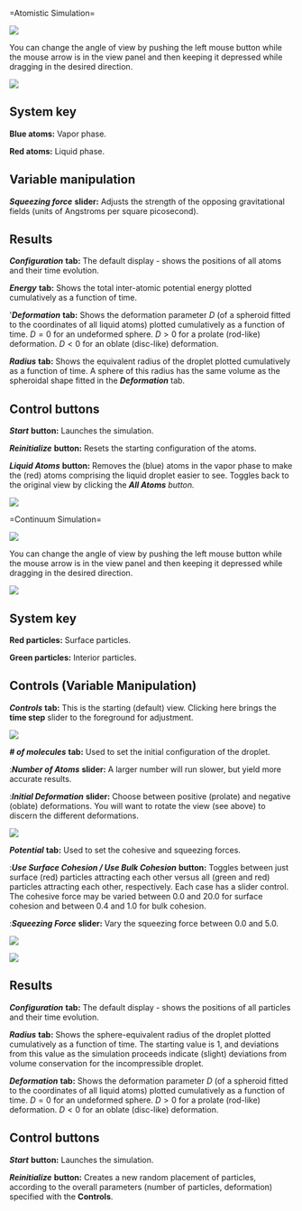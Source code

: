 

=Atomistic Simulation=

![](./BL01.jpg)

You can change the angle of view by pushing the left mouse button while the mouse arrow is in the view panel and then keeping it depressed while dragging in the desired direction.

![](./BL03.jpg)

## System key

**Blue atoms:** Vapor phase.

**Red atoms:** Liquid phase.

## Variable manipulation

***Squeezing force*** **slider:** Adjusts the strength of the opposing gravitational fields (units of Angstroms per square picosecond).

## Results

***Configuration*** **tab:** The default display - shows the positions of all atoms and their time evolution.

***Energy*** **tab:** Shows the total inter-atomic potential energy plotted cumulatively as a function of time.

'***Deformation*** **tab:** Shows the deformation parameter $D$ (of a spheroid fitted to the coordinates of all liquid atoms) plotted cumulatively as a function of time. $D = 0$ for an undeformed sphere. $D > 0$ for a prolate (rod-like) deformation. $D < 0$ for an oblate (disc-like) deformation.

***Radius*** **tab:** Shows the equivalent radius of the droplet plotted cumulatively as a function of time. A sphere of this radius has the same volume as the spheroidal shape fitted in the ***Deformation*** tab.

## Control buttons

***Start*** **button:** Launches the simulation.

***Reinitialize*** **button:** Resets the starting configuration of the atoms.

***Liquid Atoms*** **button:** Removes the (blue) atoms in the vapor phase to make the (red) atoms comprising the liquid droplet easier to see. Toggles back to the original view by clicking the ***All Atoms** button.*

![](./BL02.jpg)

=Continuum Simulation=

![](./BL04.jpg)

You can change the angle of view by pushing the left mouse button while the mouse arrow is in the view panel and then keeping it depressed while dragging in the desired direction.

![](./BL05.jpg)

## System key

**Red particles:** Surface particles.

**Green particles:** Interior particles.

## Controls (Variable Manipulation)

***Controls*** **tab:** This is the starting (default) view. Clicking here brings the **time step** slider to the foreground for adjustment.

![](./BL08.jpg)

***# of molecules*** **tab:** Used to set the initial configuration of the droplet.

:***Number of Atoms*** **slider:** A larger number will run slower, but yield more accurate results.

:***Initial Deformation*** **slider:** Choose between positive (prolate) and negative (oblate) deformations. You will want to rotate the view (see above) to discern  the different deformations.

![](./BL09.jpg)

***Potential*** **tab:** Used to set the cohesive and squeezing forces.

:***Use Surface Cohesion / Use Bulk Cohesion*** **button:** Toggles between just surface (red) particles attracting each other versus all (green and red) particles attracting each other, respectively. Each case has a slider control. The cohesive force may be varied between 0.0 and 20.0 for surface cohesion and between 0.4 and 1.0 for bulk cohesion.

:***Squeezing Force*** **slider:** Vary the squeezing force between 0.0 and 5.0.

![](./BL06.jpg)

![](./BL07.jpg)

## Results

***Configuration*** **tab:** The default display - shows the positions of all particles and their time evolution.

***Radius*** **tab:** Shows the sphere-equivalent radius of the droplet plotted cumulatively as a function of time. The starting value is 1, and deviations from this value as the simulation proceeds indicate (slight) deviations from volume conservation for the incompressible droplet.

***Deformation*** **tab:** Shows the deformation parameter $D$ (of a spheroid fitted to the coordinates of all liquid atoms) plotted cumulatively as a function of time. $D = 0$ for an undeformed sphere. $D > 0$ for a prolate (rod-like) deformation. $D < 0$ for an oblate (disc-like) deformation.

## Control buttons

***Start*** **button:** Launches the simulation.

***Reinitialize*** **button:** Creates a new random placement of particles, according to the overall parameters (number of particles, deformation) specified with the **Controls**.